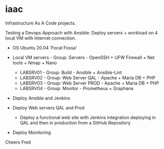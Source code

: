 # iaac
Infrastructure As A Code projects.

Testing a Devops Approach with Ansible: Deploy servers + workload on 4 local VM with Internet connection.

  - OS Ubuntu 20.04 'Focal Fossa'

  - Local VM servers - Group: Servers    - OpenSSH + UFW Firewall + Net tools + Nmap + Nano
    - LABSRV01 - Group: Build            - Ansible + Ansible-Lint
    - LABSRV02 - Group: Web Server QAL   - Apache + Maria DB + PHP
    - LABSRV03 - Group: Web Server PROD  - Apache + Maria DB + PHP
    - LABSRV04 - Group: Monitor          - Prometheus + Graphana

  - Deploy Ansible and Jenkins
  - Deploy Web servers QAL and Prod
    - Deploy a functional web site with Jenkins integration deploying in QAL and then in production from a GitHub Repository
  - Deploy Monitoring 
   
   
  Cheers
  Fred

